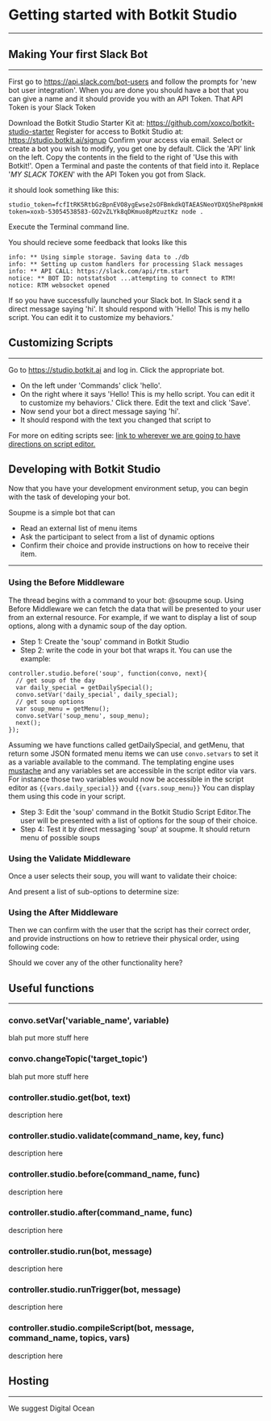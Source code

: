 # Getting started with Botkit Studio
___
## Making Your first Slack Bot
___
First go to https://api.slack.com/bot-users and follow the prompts for 'new bot user integration'.
When you are done you should have a bot that you can give a name and it should provide you with an API Token.
That API Token is your Slack Token

Download the Botkit Studio Starter Kit at: https://github.com/xoxco/botkit-studio-starter
Register for access to Botkit Studio at: https://studio.botkit.ai/signup
Confirm your access via email.
Select or create a bot you wish to modify, you get one by default.
Click the 'API' link on the left.
Copy the contents in the field to the right of 'Use this with Botkit!'.
Open a Terminal and paste the contents of that field into it.
Replace '_MY SLACK TOKEN_'  with the API Token you got from Slack.

it should look something like this:
```
studio_token=fcfItRK5RtbGzBpnEVO8ygEwse2sOFBmkdkQTAEASNeoYDXQ5heP8pmkHERptvaz token=xoxb-53054538583-GO2vZLYk8qDKmuo8pMzuztKz node .
```
Execute the Terminal command line.

You should recieve some feedback that looks like this
```
info: ** Using simple storage. Saving data to ./db
info: ** Setting up custom handlers for processing Slack messages
info: ** API CALL: https://slack.com/api/rtm.start
notice: ** BOT ID: notstatsbot ...attempting to connect to RTM!
notice: RTM websocket opened
```
If so you have successfully launched your Slack bot. In Slack send it a direct message saying 'hi'. It should respond with 'Hello! This is my hello script. You can edit it to customize my behaviors.'

## Customizing Scripts
___
Go to https://studio.botkit.ai and log in.
Click the appropriate bot.
- On the left under 'Commands' click 'hello'.
- On the right where it says 'Hello! This is my hello script. You can edit it to customize my behaviors.' Click there. Edit the text and click 'Save'.
- Now send your bot a direct message saying 'hi'.
- It should respond with the text you changed that script to

For more on editing scripts see: [link to wherever we are going to have directions on script editor.]()

## Developing with Botkit Studio
Now that you have your development environment setup, you can begin with the task of developing your bot.

Soupme is a simple bot that can
- Read an external list of menu items
- Ask the participant to select from a list of dynamic options
- Confirm their choice and provide instructions on how to receive their item.

___
### Using the Before Middleware

The thread begins with a command to your bot: @soupme soup. Using Before Middleware we can fetch the data that will be presented to your user from an external resource. For example, if we want to display a list of soup options, along with a dynamic soup of the day option.
* Step 1: Create the 'soup' command in Botkit Studio
* Step 2: write the code in your bot that wraps it. You can use the example:
```
controller.studio.before('soup', function(convo, next){
  // get soup of the day
  var daily_special = getDailySpecial();
  convo.setVar('daily_special', daily_special);
  // get soup options
  var soup_menu = getMenu();
  convo.setVar('soup_menu', soup_menu);
  next();
});
```
Assuming we have functions called getDailySpecial, and getMenu, that return some JSON formated menu items we can use ```convo.setvars``` to set it as a variable available to the command.
The templating engine uses [mustache](https://mustache.github.io/) and any variables set are accessible in the script editor via vars. For instance those two variables would now be accessible in the script editor as ```{{vars.daily_special}}``` and ```{{vars.soup_menu}}``` You can display them using this code in your script.
* Step 3: Edit the 'soup' command in the Botkit Studio Script Editor.The user will be presented with a list of options for the soup of their choice.
* Step 4: Test it by direct messaging 'soup' at soupme. It should return menu of possible soups

### Using the Validate Middleware
Once a user selects their soup, you will want to validate their choice:

And present a list of sub-options to determine size:

### Using the After Middleware
Then we can confirm with the user that the script has their correct order, and provide instructions on how to retrieve their physical order, using following code:

Should we cover any of the other functionality here?

## Useful functions
___
### convo.setVar('variable_name', variable)
blah put more stuff here

### convo.changeTopic('target_topic')
blah put more stuff here

### controller.studio.get(bot, text)
description here

### controller.studio.validate(command_name, key, func)
description here

### controller.studio.before(command_name, func)
description here

### controller.studio.after(command_name, func)
description here

### controller.studio.run(bot, message)
description here

### controller.studio.runTrigger(bot, message)
description here

### controller.studio.compileScript(bot, message, command_name, topics, vars)
description here

## Hosting
___
We suggest Digital Ocean
